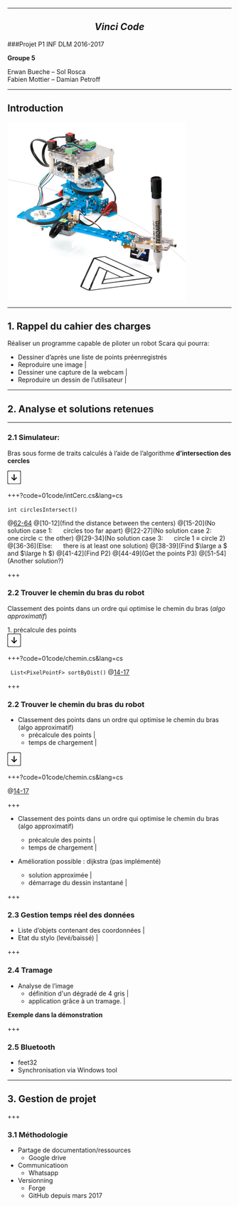 
---

## $$ Vinci\;Code $$

###Projet P1 INF DLM 2016-2017

**Groupe 5**

Erwan Bueche – Sol Rosca  
Fabien Mottier – Damian Petroff

---
## Introduction

<img src="/00illustrations/robot.jpg" align="" height="400">

---

## 1. Rappel du cahier des charges

Réaliser un programme capable de piloter un robot Scara qui pourra:

- Dessiner d’après une liste de points préenregistrés
- Reproduire une image |
- Dessiner une capture de la webcam |
- Reproduire un dessin de l’utilisateur |

---

## 2. Analyse et solutions retenues
<!--<img src="/00illustrations/down-arrow.png" height="auto" style="border: none">-->

---

### 2.1 Simulateur:
Bras sous forme de traits calculés à l’aide de l’algorithme **d’intersection des cercles**

<img src="/00illustrations/down-arrow.png" height="auto" style="border: none">


+++?code=01code/intCerc.cs&lang=cs

`int circlesIntersect()`

@[62-64](signature)
@[10-12](find the distance between the centers)
@[15-20](No solution case 1: $\quad$ circles too far apart)
@[22-27](No solution case 2: $\quad$ one circle $\subset$ the other)
@[29-34](No solution case 3: $\quad$ circle 1 $\equiv$ circle 2)
@[36-36](Else: $\quad$ there is at least one solution)
@[38-39](Find $\large a $ and $\large h $)
@[41-42](Find P2)
@[44-49](Get the points P3)
@[51-54](Another solution?)

+++

### 2.2 Trouver le chemin du bras du robot

Classement des points dans un ordre qui optimise le chemin du bras (_algo approximatif_)

<p class="fragment">1. précalcule des points <br>
<img src="/00illustrations/down-arrow.png" height="auto" style="border: none">
</p>

+++?code=01code/chemin.cs&lang=cs

` List<PixelPointF> sortByDist()`
@[14-17](verge)



+++

### 2.2 Trouver le chemin du bras du robot

- Classement des points dans un ordre qui optimise le chemin du bras (algo approximatif)
    - précalcule des points |
    - temps de chargement |

<img src="/00illustrations/down-arrow.png" height="auto" style="border: none">

+++?code=01code/chemin.cs&lang=cs

@[14-17](verge)



+++



- Classement des points dans un ordre qui optimise le chemin du bras (algo approximatif)
    - précalcule des points |
    - temps de chargement |

- Amélioration possible : dijkstra (pas implémenté) 
    - solution approximée |
    - démarrage du dessin instantané |

+++

### 2.3 Gestion temps réel des données 

- Liste d’objets contenant des coordonnées |
- Etat du stylo (levé/baissé) |

+++

### 2.4 Tramage 

- Analyse de l’image
    - définition d'un dégradé de 4 gris |
    - application grâce à un tramage. |

**Exemple dans la démonstration**

+++

### 2.5 Bluetooth 

- feet32 
- Synchronisation via Windows tool

---

## 3. Gestion de projet

+++

### 3.1 Méthodologie

- Partage de documentation/ressources
    - Google drive
- Communicatioon
    - Whatsapp
- Versionning 
    - Forge
    - GitHub depuis mars 2017
